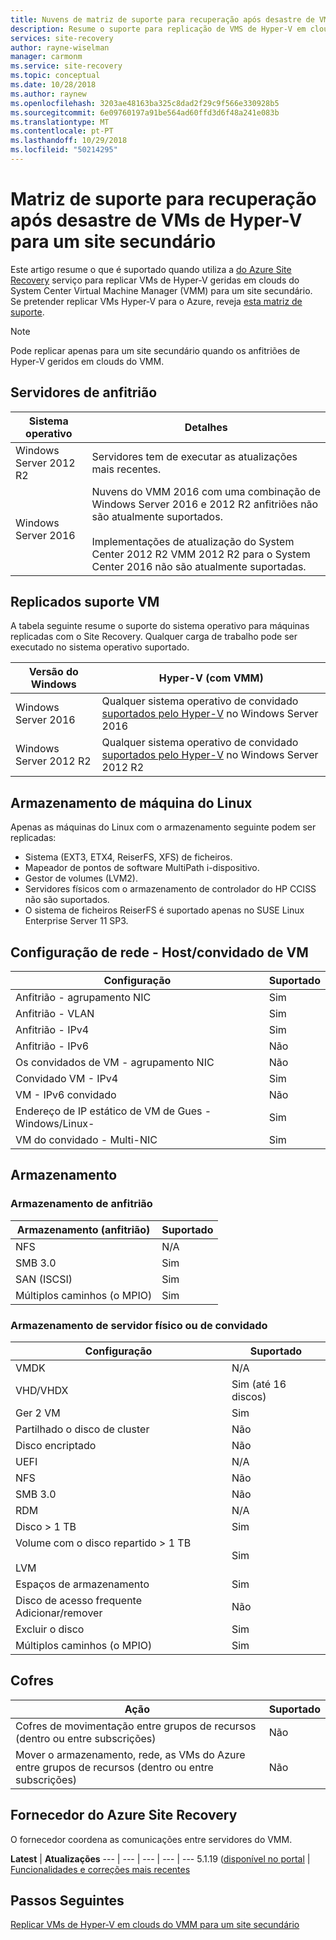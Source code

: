 ```yaml
---
title: Nuvens de matriz de suporte para recuperação após desastre de VMs de Hyper-V no VMM para um site secundário com o Azure Site Recovery | Documentos da Microsoft
description: Resume o suporte para replicação de VMS de Hyper-V em clouds do VMM para um site secundário com o Azure Site Recovery.
services: site-recovery
author: rayne-wiselman
manager: carmonm
ms.service: site-recovery
ms.topic: conceptual
ms.date: 10/28/2018
ms.author: raynew
ms.openlocfilehash: 3203ae48163ba325c8dad2f29c9f566e330928b5
ms.sourcegitcommit: 6e09760197a91be564ad60ffd3d6f48a241e083b
ms.translationtype: MT
ms.contentlocale: pt-PT
ms.lasthandoff: 10/29/2018
ms.locfileid: "50214295"
---
```

# <a name="support-matrix-for-disaster-recovery-of-hyper-v-vms-to-a-secondary-site"></a>Matriz de suporte para recuperação após desastre de VMs de Hyper-V para um site secundário

Este artigo resume o que é suportado quando utiliza a [do Azure Site Recovery](site-recovery-overview.md) serviço para replicar VMs de Hyper-V geridas em clouds do System Center Virtual Machine Manager (VMM) para um site secundário. Se pretender replicar VMs Hyper-V para o Azure, reveja [esta matriz de suporte](hyper-v-azure-support-matrix.md).

> [!NOTE]
> Pode replicar apenas para um site secundário quando os anfitriões de Hyper-V geridos em clouds do VMM.

  

## <a name="host-servers"></a>Servidores de anfitrião

**Sistema operativo** | **Detalhes**
--- | ---
Windows Server 2012 R2 | Servidores tem de executar as atualizações mais recentes.
Windows Server 2016 |  Nuvens do VMM 2016 com uma combinação de Windows Server 2016 e 2012 R2 anfitriões não são atualmente suportados.<br/><br/> Implementações de atualização do System Center 2012 R2 VMM 2012 R2 para o System Center 2016 não são atualmente suportadas.


## <a name="replicated-vm-support"></a>Replicados suporte VM

A tabela seguinte resume o suporte do sistema operativo para máquinas replicadas com o Site Recovery. Qualquer carga de trabalho pode ser executado no sistema operativo suportado.

**Versão do Windows** | **Hyper-V (com VMM)**
--- | ---
Windows Server 2016 | Qualquer sistema operativo de convidado [suportados pelo Hyper-V](https://docs.microsoft.com/windows-server/virtualization/hyper-v/Supported-Windows-guest-operating-systems-for-Hyper-V-on-Windows) no Windows Server 2016 
Windows Server 2012 R2 | Qualquer sistema operativo de convidado [suportados pelo Hyper-V](https://docs.microsoft.com/previous-versions/windows/it-pro/windows-server-2012-R2-and-2012/dn792027%28v%3dws.11%29) no Windows Server 2012 R2

## <a name="linux-machine-storage"></a>Armazenamento de máquina do Linux

Apenas as máquinas do Linux com o armazenamento seguinte podem ser replicadas:

- Sistema (EXT3, ETX4, ReiserFS, XFS) de ficheiros.
- Mapeador de pontos de software MultiPath i-dispositivo.
- Gestor de volumes (LVM2).
- Servidores físicos com o armazenamento de controlador do HP CCISS não são suportados.
- O sistema de ficheiros ReiserFS é suportado apenas no SUSE Linux Enterprise Server 11 SP3.

## <a name="network-configuration---hostguest-vm"></a>Configuração de rede - Host/convidado de VM

**Configuração** | **Suportado**  
--- | --- 
Anfitrião - agrupamento NIC | Sim 
Anfitrião - VLAN | Sim 
Anfitrião - IPv4 | Sim 
Anfitrião - IPv6 | Não 
Os convidados de VM - agrupamento NIC | Não
Convidado VM - IPv4 | Sim
VM - IPv6 convidado | Não
Endereço de IP estático de VM de Gues - Windows/Linux- | Sim
VM do convidado - Multi-NIC | Sim


## <a name="storage"></a>Armazenamento

### <a name="host-storage"></a>Armazenamento de anfitrião

**Armazenamento (anfitrião)** | **Suportado**
--- | --- 
NFS | N/A
SMB 3.0 |  Sim
SAN (ISCSI) | Sim
Múltiplos caminhos (o MPIO) | Sim

### <a name="guest-or-physical-server-storage"></a>Armazenamento de servidor físico ou de convidado

**Configuração** | **Suportado**
--- | --- | 
VMDK |  N/A
VHD/VHDX | Sim (até 16 discos)
Ger 2 VM | Sim
Partilhado o disco de cluster | Não
Disco encriptado | Não
UEFI| N/A
NFS | Não
SMB 3.0 | Não
RDM | N/A
Disco > 1 TB | Sim
Volume com o disco repartido > 1 TB<br/><br/> LVM | Sim
Espaços de armazenamento | Sim
Disco de acesso frequente Adicionar/remover | Não
Excluir o disco | Sim
Múltiplos caminhos (o MPIO) | Sim

## <a name="vaults"></a>Cofres

**Ação** | **Suportado**
--- | --- 
Cofres de movimentação entre grupos de recursos (dentro ou entre subscrições) |  Não
Mover o armazenamento, rede, as VMs do Azure entre grupos de recursos (dentro ou entre subscrições) | Não

## <a name="azure-site-recovery-provider"></a>Fornecedor do Azure Site Recovery

O fornecedor coordena as comunicações entre servidores do VMM. 

**Latest** | **Atualizações**
--- | --- | --- | --- | ---
5.1.19 ([disponível no portal](http://aka.ms/downloaddra) | [Funcionalidades e correções mais recentes](https://support.microsoft.com/kb/3155002)



## <a name="next-steps"></a>Passos Seguintes

[Replicar VMs de Hyper-V em clouds do VMM para um site secundário](tutorial-vmm-to-vmm.md)


